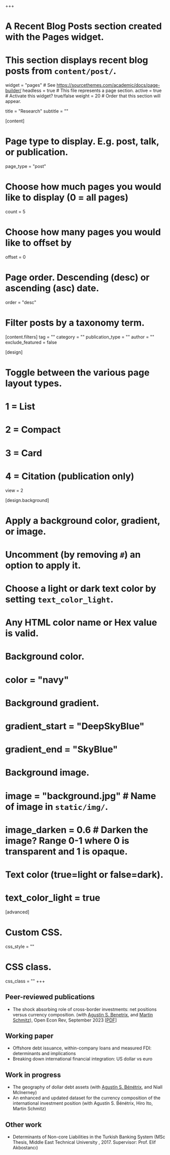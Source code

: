 +++
# A Recent Blog Posts section created with the Pages widget.
# This section displays recent blog posts from `content/post/`.

widget = "pages"  # See https://sourcethemes.com/academic/docs/page-builder/
headless = true  # This file represents a page section.
active = true  # Activate this widget? true/false
weight = 20  # Order that this section will appear.

title = "Research"
subtitle = ""

[content]
  # Page type to display. E.g. post, talk, or publication.
  page_type = "post"

  # Choose how much pages you would like to display (0 = all pages)
  count = 5

  # Choose how many pages you would like to offset by
  offset = 0

  # Page order. Descending (desc) or ascending (asc) date.
  order = "desc"


  # Filter posts by a taxonomy term.
  [content.filters]
    tag = ""
    category = ""
    publication_type = ""
    author = ""
    exclude_featured = false

[design]
  # Toggle between the various page layout types.
  #   1 = List
  #   2 = Compact
  #   3 = Card
  #   4 = Citation (publication only)
  view = 2

[design.background]
  # Apply a background color, gradient, or image.
  #   Uncomment (by removing `#`) an option to apply it.
  #   Choose a light or dark text color by setting `text_color_light`.
  #   Any HTML color name or Hex value is valid.

  # Background color.
  # color = "navy"

  # Background gradient.
  # gradient_start = "DeepSkyBlue"
  # gradient_end = "SkyBlue"

  # Background image.
  # image = "background.jpg"  # Name of image in `static/img/`.
  # image_darken = 0.6  # Darken the image? Range 0-1 where 0 is transparent and 1 is opaque.

  # Text color (true=light or false=dark).
  # text_color_light = true  

[advanced]
 # Custom CSS.
 css_style = ""

 # CSS class.
 css_class = ""
+++

## Peer-reviewed publications
* The shock absorbing role of cross-border investments: net positions versus currency composition. (with [Agustin S. Benetrix](https://agustinbenetrix.org), and [Martin Schmitz](https://sites.google.com/tcd.ie/martinschmitz)), Open Econ Rev, September 2023 [[PDF](https://doi.org/10.1007/s11079-023-09728-3)]

## Working paper

* Offshore debt issuance, within-company loans and measured FDI: determinants and implications
* Breaking down international financial integration: US dollar vs euro
## Work in progress

* The geography of dollar debt assets (with [Agustín S. Bénétrix]((https://agustinbenetrix.org)), and Niall McInerney)
* An enhanced and updated dataset for the currency composition of the international investment position (with Agustín S. Bénétrix, Hiro Ito, Martin Schmitz)

<!--(with [Agustín S. Bénétrix]((https://agustinbenetrix.org)), [Hiro Ito](https://web.pdx.edu/~ito/), and [Martin Schmitz](https://sites.google.com/tcd.ie/martinschmitz))-->



## Other work
* Determinants of Non-core Liabilities in the Turkish Banking System (MSc Thesis, Middle East Technical University , 2017. Supervisor: Prof. Elif Akbostancı)